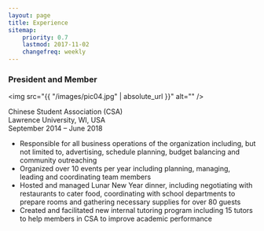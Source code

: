 ```yaml
---
layout: page
title: Experience
sitemap:
    priority: 0.7
    lastmod: 2017-11-02
    changefreq: weekly
---
```


### President and Member

<span class="image right"><img src="{{ "/images/pic04.jpg" | absolute_url }}" alt="" /></span>

Chinese Student Association (CSA) <br/>
Lawrence University, WI, USA <br/>
September 2014 – June 2018 <br/>
- Responsible for all business operations of the organization including, but not limited to, advertising, schedule planning, budget balancing and community outreaching
- Organized over 10 events per year including planning, managing, leading and coordinating team members
- Hosted and managed Lunar New Year dinner, including negotiating with restaurants to cater food, coordinating with school departments to prepare rooms and gathering necessary supplies for over 80 guests
- Created and facilitated new internal tutoring program including 15 tutors to help members in CSA to improve academic performance

